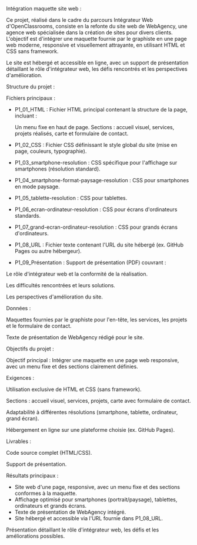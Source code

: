 Intégration maquette site web :


Ce projet, réalisé dans le cadre du parcours Intégrateur Web d'OpenClassrooms, consiste en la refonte du site web de WebAgency, une agence web spécialisée dans la création de sites pour divers clients. L'objectif est d'intégrer une maquette fournie par le graphiste en une page web moderne, responsive et visuellement attrayante, en utilisant HTML et CSS sans framework.

Le site est hébergé et accessible en ligne, avec un support de présentation détaillant le rôle d'intégrateur web, les défis rencontrés et les perspectives d'amélioration.


Structure du projet :

Fichiers principaux :

- P1_01_HTML : Fichier HTML principal contenant la structure de la page, incluant :

    Un menu fixe en haut de page.
    Sections : accueil visuel, services, projets réalisés, carte et formulaire de contact.

- P1_02_CSS : Fichier CSS définissant le style global du site (mise en page, couleurs, typographie).

- P1_03_smartphone-resolution : CSS spécifique pour l'affichage sur smartphones (résolution standard).

- P1_04_smartphone-format-paysage-resolution : CSS pour smartphones en mode paysage.

- P1_05_tablette-resolution : CSS pour tablettes.

- P1_06_ecran-ordinateur-resolution : CSS pour écrans d'ordinateurs standards.

- P1_07_grand-ecran-ordinateur-resolution : CSS pour grands écrans d'ordinateurs.

- P1_08_URL : Fichier texte contenant l'URL du site hébergé (ex. GitHub Pages ou autre hébergeur).

- P1_09_Présentation : Support de présentation (PDF) couvrant :


Le rôle d'intégrateur web et la conformité de la réalisation.

Les difficultés rencontrées et leurs solutions.

Les perspectives d'amélioration du site.


Données :

Maquettes fournies par le graphiste pour l'en-tête, les services, les projets et le formulaire de contact.

Texte de présentation de WebAgency rédigé pour le site.

Objectifs du projet :

Objectif principal : Intégrer une maquette en une page web responsive, avec un menu fixe et des sections clairement définies.

Exigences :

Utilisation exclusive de HTML et CSS (sans framework).


Sections : accueil visuel, services, projets, carte avec formulaire de contact.

Adaptabilité à différentes résolutions (smartphone, tablette, ordinateur, grand écran).

Hébergement en ligne sur une plateforme choisie (ex. GitHub Pages).


Livrables :

Code source complet (HTML/CSS).


Support de présentation.

Résultats principaux :

- Site web d'une page, responsive, avec un menu fixe et des sections conformes à la maquette.
- Affichage optimisé pour smartphones (portrait/paysage), tablettes, ordinateurs et grands écrans.
- Texte de présentation de WebAgency intégré.
- Site hébergé et accessible via l'URL fournie dans P1_08_URL.


Présentation détaillant le rôle d'intégrateur web, les défis et les améliorations possibles.
